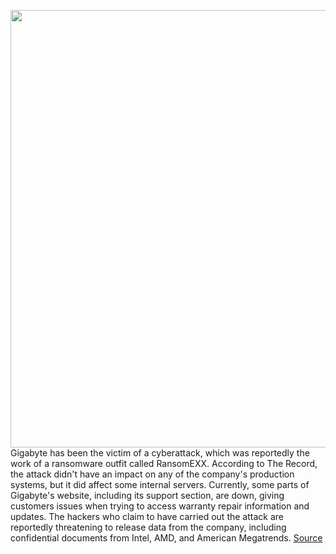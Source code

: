 <img src='https://cdn.vox-cdn.com/thumbor/o3rd0IfEkgcCsufzou13pKKrbFE=/0x0:2040x1360/1200x800/filters:focal(857x517:1183x843)/cdn.vox-cdn.com/uploads/chorus_image/image/69700523/acastro_170629_1777_0008_v2.0.jpg' width='700px' /><br/>
Gigabyte has been the victim of a cyberattack, which was reportedly the work of a ransomware outfit called RansomEXX. According to The Record, the attack didn't have an impact on any of the company's production systems, but it did affect some internal servers. Currently, some parts of Gigabyte's website, including its support section, are down, giving customers issues when trying to access warranty repair information and updates. The hackers who claim to have carried out the attack are reportedly threatening to release data from the company, including confidential documents from Intel, AMD, and American Megatrends.
<a href='https://www.theverge.com/2021/8/9/22616882/gigabyte-technologies-ransomware-attack-data-leak-112-gb-ransomexx'> Source <a/>